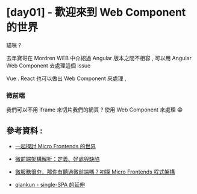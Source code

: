 # [day01] - 歡迎來到 Web Component 的世界

貓咪 ?

去年寶哥在 Mordren WEB 中介紹過 Angular 版本之間不相容 , 可以用 Angular Web Component 去處理這個 issue

Vue . React 也可以做出 Web Component 來處理 ,



### 微前端

我們可以不用 iframe 來切片我們的網頁 ? 使用 Web Component 來處理 😁

## 參考資料 :

- [一起探討 Micro Frontends 的世界](https://blog.techbridge.cc/2019/01/12/micro-frontends-concept/)
- [微前端架構解析：定義、好處與缺陷](https://kknews.cc/zh-tw/code/o3bpbo6.html)
- [微服務很夯，那你有聽過微前端嗎？初探 Micro Frontends 程式架構](https://medium.com/starbugs/%E5%BE%AE%E6%9C%8D%E5%8B%99%E5%BE%88%E5%A4%AF-%E9%82%A3%E4%BD%A0%E6%9C%89%E8%81%BD%E9%81%8E%E5%BE%AE%E5%89%8D%E7%AB%AF%E5%97%8E-%E5%88%9D%E6%8E%A2-micro-frontends-%E6%9E%B6%E6%A7%8B-e0a8469be601)

- [qiankun - single-SPA 的延伸](https://qiankun.umijs.org/zh/guide/getting-started)
